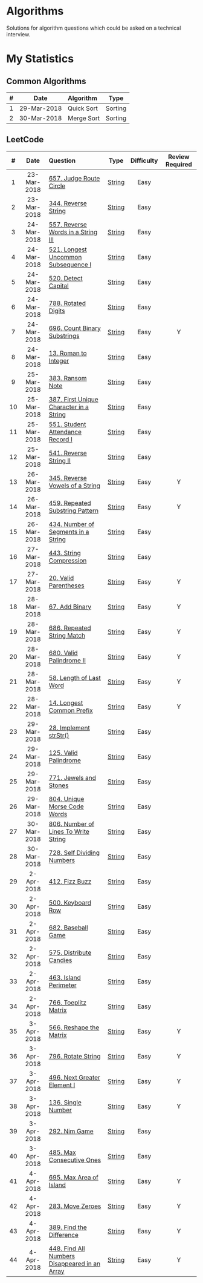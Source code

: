# Algorithms
Solutions for algorithm questions which could be asked on a technical interview.

# My Statistics

## Common Algorithms
| # | Date | Algorithm | Type |
|:-:|:----:|:---------|:----:|
| 1 | 29-Mar-2018 | Quick Sort | Sorting |
| 2 | 30-Mar-2018 | Merge Sort | Sorting |

## LeetCode

| # | Date | Question | Type | Difficulty | Review Required |
|:-:|:----:|:---------|:----:|:----------:|:--------------:|
| 1 | 23-Mar-2018 | [657. Judge Route Circle][1] | [String][0] | Easy |  |
| 2 | 23-Mar-2018 | [344. Reverse String][2] | [String][0] | Easy |  |
| 3 | 24-Mar-2018 | [557. Reverse Words in a String III][3] | [String][0] | Easy |  |
| 4 | 24-Mar-2018 | [521. Longest Uncommon Subsequence I][4] | [String][0] | Easy |  |
| 5 | 24-Mar-2018 | [520. Detect Capital][5] | [String][0] | Easy |  |
| 6 | 24-Mar-2018 | [788. Rotated Digits][6] | [String][0] | Easy |  |
| 7 | 24-Mar-2018 | [696. Count Binary Substrings][7] | [String][0] | Easy | Y |
| 8 | 24-Mar-2018 | [13. Roman to Integer][8] | [String][0] | Easy |  |
| 9 | 25-Mar-2018 | [383. Ransom Note][9] | [String][0] | Easy |  |
| 10 | 25-Mar-2018 | [387. First Unique Character in a String][10] | [String][0] | Easy |  |
| 11 | 25-Mar-2018 | [551. Student Attendance Record I][11] | [String][0] | Easy |  |
| 12 | 25-Mar-2018 | [541. Reverse String II][12] | [String][0] | Easy |  |
| 13 | 26-Mar-2018 | [345. Reverse Vowels of a String][13] | [String][0] | Easy | Y |
| 14 | 26-Mar-2018 | [459. Repeated Substring Pattern][14] | [String][0] | Easy | Y |
| 15 | 26-Mar-2018 | [434. Number of Segments in a String][15] | [String][0] | Easy |  |
| 16 | 27-Mar-2018 | [443. String Compression][16] | [String][0] | Easy |  |
| 17 | 27-Mar-2018 | [20. Valid Parentheses][17] | [String][0] | Easy | Y |
| 18 | 28-Mar-2018 | [67. Add Binary][18] | [String][0] | Easy | Y |
| 19 | 28-Mar-2018 | [686. Repeated String Match][19] | [String][0] | Easy | Y |
| 20 | 28-Mar-2018 | [680. Valid Palindrome II][20] | [String][0] | Easy | Y |
| 21 | 28-Mar-2018 | [58. Length of Last Word][21] | [String][0] | Easy | Y |
| 22 | 28-Mar-2018 | [14. Longest Common Prefix][22] | [String][0] | Easy | Y |
| 23 | 29-Mar-2018 | [28. Implement strStr()][23] | [String][0] | Easy |  |
| 24 | 29-Mar-2018 | [125. Valid Palindrome][24] | [String][0] | Easy |  |
| 25 | 29-Mar-2018 | [771. Jewels and Stones][25] | [String][0] | Easy |  |
| 26 | 29-Mar-2018 | [804. Unique Morse Code Words][26] | [String][0] | Easy |  |
| 27 | 30-Mar-2018 | [806. Number of Lines To Write String][27] | [String][0] | Easy |  |
| 28 | 30-Mar-2018 | [728. Self Dividing Numbers][28] | [String][0] | Easy |  |
| 29 | 2-Apr-2018 | [412. Fizz Buzz][29] | [String][0] | Easy |  |
| 30 | 2-Apr-2018 | [500. Keyboard Row][30] | [String][0] | Easy |  |
| 31 | 2-Apr-2018 | [682. Baseball Game][31] | [String][0] | Easy |  |
| 32 | 2-Apr-2018 | [575. Distribute Candies][32] | [String][0] | Easy |  |
| 33 | 2-Apr-2018 | [463. Island Perimeter][33] | [String][0] | Easy |  |
| 34 | 2-Apr-2018 | [766. Toeplitz Matrix][34] | [String][0] | Easy |  |
| 35 | 3-Apr-2018 | [566. Reshape the Matrix][35] | [String][0] | Easy | Y |
| 36 | 3-Apr-2018 | [796. Rotate String][36] | [String][0] | Easy | Y |
| 37 | 3-Apr-2018 | [496. Next Greater Element I][37] | [String][0] | Easy | Y |
| 38 | 3-Apr-2018 | [136. Single Number][38] | [String][0] | Easy | Y |
| 39 | 3-Apr-2018 | [292. Nim Game][39] | [String][0] | Easy |  |
| 40 | 3-Apr-2018 | [485. Max Consecutive Ones][40] | [String][0] | Easy |  |
| 41 | 4-Apr-2018 | [695. Max Area of Island][41] | [String][0] | Easy | Y |
| 42 | 4-Apr-2018 | [283. Move Zeroes][42] | [String][0] | Easy | Y |
| 43 | 4-Apr-2018 | [389. Find the Difference][43] | [String][0] | Easy | Y |
| 44 | 4-Apr-2018 | [448. Find All Numbers Disappeared in an Array][44] | [String][0] | Easy | Y |

[0]: https://leetcode.com/tag/string/
[1]: https://leetcode.com/problems/judge-route-circle/
[2]: https://leetcode.com/problems/reverse-string/
[3]: https://leetcode.com/problems/reverse-words-in-a-string-iii/
[4]: https://leetcode.com/problems/longest-uncommon-subsequence-i/
[5]: https://leetcode.com/problems/detect-capital/
[6]: https://leetcode.com/problems/rotated-digits/
[7]: https://leetcode.com/problems/count-binary-substrings/
[8]: https://leetcode.com/problems/roman-to-integer/
[9]: https://leetcode.com/problems/ransom-note/
[10]: https://leetcode.com/problems/first-unique-character-in-a-string/
[11]: https://leetcode.com/problems/student-attendance-record-i/
[12]: https://leetcode.com/problems/reverse-string-ii/
[13]: https://leetcode.com/problems/reverse-vowels-of-a-string/
[14]: https://leetcode.com/problems/repeated-substring-pattern/
[15]: https://leetcode.com/problems/number-of-segments-in-a-string/
[16]: https://leetcode.com/problems/string-compression/
[17]: https://leetcode.com/problems/valid-parentheses/
[18]: https://leetcode.com/problems/add-binary/
[19]: https://leetcode.com/problems/repeated-string-match/
[20]: https://leetcode.com/problems/valid-palindrome-ii/
[21]: https://leetcode.com/problems/length-of-last-word/
[22]: https://leetcode.com/problems/longest-common-prefix/
[23]: https://leetcode.com/problems/implement-strstr/
[24]: https://leetcode.com/problems/valid-palindrome/
[25]: https://leetcode.com/problems/jewels-and-stones/
[26]: https://leetcode.com/problems/unique-morse-code-words/
[27]: https://leetcode.com/problems/number-of-lines-to-write-string/
[28]: https://leetcode.com/problems/self-dividing-numbers/
[29]: https://leetcode.com/problems/fizz-buzz/
[30]: https://leetcode.com/problems/keyboard-row/
[31]: https://leetcode.com/problems/baseball-game
[32]: https://leetcode.com/problems/distribute-candies/
[33]: https://leetcode.com/problems/island-perimeter/
[34]: https://leetcode.com/problems/toeplitz-matrix/
[35]: https://leetcode.com/problems/reshape-the-matrix/
[36]: https://leetcode.com/problems/rotate-string/
[37]: https://leetcode.com/problems/next-greater-element-i/
[38]: https://leetcode.com/problems/single-number/
[39]: https://leetcode.com/problems/nim-game/
[40]: https://leetcode.com/problems/max-consecutive-ones/
[41]: https://leetcode.com/problems/max-area-of-island/
[42]: https://leetcode.com/problems/move-zeroes/
[43]: https://leetcode.com/problems/find-the-difference/
[44]: https://leetcode.com/problems/find-all-numbers-disappeared-in-an-array/